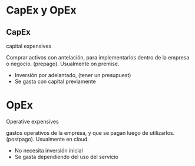 # CapEx y OpEx

## CapEx

capital expensives 

Comprar activos con antelación, para implementarlos dentro de la empresa o negocio. (prepago). Usualmente on premise. 

* Inversión por adelantado, (tener un presupuest)
* Se gasta con capital previamente

# OpEx

Operative expensives

gastos operativos de la empresa, y que se pagan luego de utilizarlos. (postpago).  Usualmente en cloud. 

* No necesita inversión inicial
* Se gasta dependiendo del uso del servicio 


